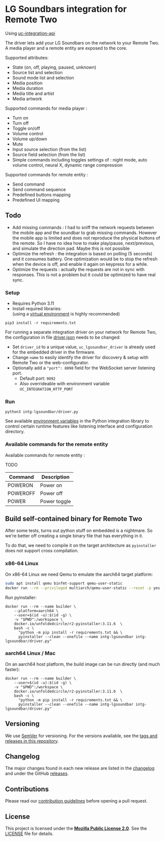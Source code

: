 # LG Soundbars integration for Remote Two

Using [uc-integration-api](https://github.com/aitatoi/integration-python-library)

The driver lets add your LG Soundbars on the network to your Remote Two. A media player and a remote entity are exposed to the core.

Supported attributes:

- State (on, off, playing, paused, unknown)
- Source list and selection
- Sound mode list and selection
- Media position
- Media duration
- Media title and artist
- Media artwork

Supported commands for media player :

- Turn on
- Turn off
- Toggle on/off
- Volume control
- Volume up/down
- Mute
- Input source selection (from the list)
- Source field selection (from the list)
- Simple commands including toggles settings of : night mode, auto volume control, neural X, dynamic range compression

Supported commands for remote entity :
- Send command
- Send command sequence
- Predefined buttons mapping
- Predefined UI mapping


## Todo
- Add missing commands : I had to sniff the network requests between the mobile app and the soundbar to grab missing commands. However the mobile app is limited and does not reproduce the physical buttons of the remote. So I have no idea how to make play/pause, next/previous, and simulate the direction pad. Maybe this is not possible
- Optimize the refresh : the integration is based on polling (5 seconds) and it consumes battery. One optimization would be to stop the refresh when the device is off, and enable it again on keypress for a while.
- Optimize the requests : actually the requests are not in sync with responses. This is not a problem but it could be optimized to have real sync.


### Setup

- Requires Python 3.11
- Install required libraries:  
  (using a [virtual environment](https://docs.python.org/3/library/venv.html) is highly recommended)

```shell
pip3 install -r requirements.txt
```

For running a separate integration driver on your network for Remote Two, the configuration in file
[driver.json](driver.json) needs to be changed:

- Set `driver_id` to a unique value, `uc_lgsoundbar_driver` is already used for the embedded driver in the firmware.
- Change `name` to easily identify the driver for discovery & setup with Remote Two or the web-configurator.
- Optionally add a `"port": 8090` field for the WebSocket server listening port.
    - Default port: `9092`
    - Also overrideable with environment variable `UC_INTEGRATION_HTTP_PORT`

### Run

```shell
python3 intg-lgsoundbar/driver.py
```

See
available [environment variables](https://github.com/unfoldedcircle/integration-python-library#environment-variables)
in the Python integration library to control certain runtime features like listening interface and configuration
directory.

### Available commands for the remote entity

Available commands for remote entity :

TODO

| Command          | Description        |
|------------------|--------------------|
| POWERON          | Power on           |
| POWEROFF         | Power off          |
| POWER            | Power toggle       |


## Build self-contained binary for Remote Two

After some tests, turns out python stuff on embedded is a nightmare. So we're better off creating a single binary file
that has everything in it.

To do that, we need to compile it on the target architecture as `pyinstaller` does not support cross compilation.

### x86-64 Linux

On x86-64 Linux we need Qemu to emulate the aarch64 target platform:

```bash
sudo apt install qemu binfmt-support qemu-user-static
docker run --rm --privileged multiarch/qemu-user-static --reset -p yes
```

Run pyinstaller:

```shell
docker run --rm --name builder \
    --platform=aarch64 \
    --user=$(id -u):$(id -g) \
    -v "$PWD":/workspace \
    docker.io/unfoldedcircle/r2-pyinstaller:3.11.6  \
    bash -c \
      "python -m pip install -r requirements.txt && \
      pyinstaller --clean --onefile --name intg-lgsoundbar intg-lgsoundbar/driver.py"
```

### aarch64 Linux / Mac

On an aarch64 host platform, the build image can be run directly (and much faster):

```shell
docker run --rm --name builder \
    --user=$(id -u):$(id -g) \
    -v "$PWD":/workspace \
    docker.io/unfoldedcircle/r2-pyinstaller:3.11.6  \
    bash -c \
      "python -m pip install -r requirements.txt && \
      pyinstaller --clean --onefile --name intg-lgsoundbar intg-lgsoundbar/driver.py"
```

## Versioning

We use [SemVer](http://semver.org/) for versioning. For the versions available, see the
[tags and releases in this repository](https://github.com/albaintor/integration-panasonicbluray/releases).

## Changelog

The major changes found in each new release are listed in the [changelog](CHANGELOG.md)
and under the GitHub [releases](https://github.com/albaintor/integration-panasonicbluray/releases).

## Contributions

Please read our [contribution guidelines](CONTRIBUTING.md) before opening a pull request.

## License

This project is licensed under the [**Mozilla Public License 2.0**](https://choosealicense.com/licenses/mpl-2.0/).
See the [LICENSE](LICENSE) file for details.
